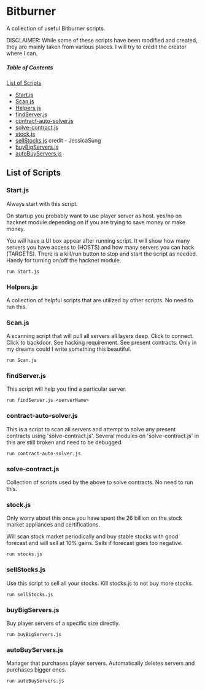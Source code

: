 # Bitburner
A collection of useful Bitburner scripts.

DISCLAIMER: While some of these scripts have been modified and created, they are mainly taken from various places. I will try to credit the creator where I can.

##### Table of Contents  
[List of Scripts](#list)  
* [Start.js](#start)
* [Scan.js](#scan)
* [Helpers.js](#helpers)
* [findServer.js](#find)
* [contract-auto-solver.js](#solver)
* [solve-contract.js](#solve)
* [stock.js](#stock)
* [sellStocks.js](#sellStock) credit - JessicaSung
* [buyBigServers.js](#buyBigServers)
* [autoBuyServers.js](#autoBuyServers)

## List of Scripts<a name="list"/>

### Start.js<a name="start"/>
Always start with this script.

On startup you probably want to use player server as host. yes/no on hacknet module depending on if you are trying to save money or make money.

You will have a UI box appear after running script. It will show how many servers you have access to (HOSTS) and how many servers you can hack (TARGETS). There is a kill/run button to stop and start the script as needed. Handy for turning on/off the hacknet module.

`run Start.js`

### Helpers.js<a name="helpers"/>
A collection of helpful scripts that are utilized by other scripts. No need to run this.

### Scan.js<a name="scan"/>
A scanning script that will pull all servers all layers deep. Click to connect. Click to backdoor. See hacking requirement. See present contracts. Only in my dreams could I write something this beautiful.

`run Scan.js`

### findServer.js<a name="find"/>
This script will help you find a particular server.

`run findServer.js <serverName>`

### contract-auto-solver.js<a name="solver"/>

This is a script to scan all servers and attempt to solve any present contracts using 'solve-contract.js'. Several modules on 'solve-contract.js' in this are still broken and need to be debugged.

`run contract-auto-solver.js`

### solve-contract.js<a name="solve"/>
Collection of scripts used by the above to solve contracts. No need to run this.

### stock.js<a name="stock"/>
Only worry about this once you have spent the 26 billion on the stock market appliances and certifications.

Will scan stock market periodically and buy stable stocks with good forecast and will sell at 10% gains. Sells if forecast goes too negative.

`run stocks.js`

### sellStocks.js<a name="sellStock"/>
Use this script to sell all your stocks. Kill stocks.js to not buy more stocks.

`run sellStocks.js`

### buyBigServers.js<a name="buyBigServers"/>
Buy player servers of a specific size directly.

`run buyBigServers.js`

### autoBuyServers.js<a name="autoBuyServers"/>
Manager that purchases player servers. Automatically deletes servers and purchases bigger ones.

`run autoBuyServers.js`
